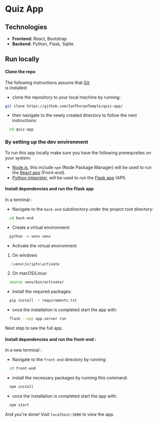 # Quiz App

## Technologies
- **Frontend**: React, Bootstrap
- **Backend**: Python, Flask, Sqlite


## Run locally


#### Clone the repo

The following instructions assume that [Git](https://git-scm.com/downloads)\
is installed:

- clone the repository to your local machine by running:
```bash
git clone https://github.com/IanThorpeTemple/quiz-app/
```
- then navigate to the newly created directory to follow the next instructions:
```bash
  cd quiz-app
```


### By setting up the dev environment
To run this app locally make sure you have the following prerequisites on your system:
- [Node.js](https://nodejs.org/en/download/current), this include `npm` (Node Package Manager) will be used to run the [React app](https://react.dev) (Front-end). 
- [Python intepreter](https://www.python.org/downloads/), will be used to run the [Flask app](https://fastapi.tiangolo.com/) (API). 


#### Install dependencies and run the Flask app
In a terminal :
- Navigate to the `back-end` subdirectory under the project root directory:
```bash
  cd back-end
```
- Create a virtual environment:
```bash
  python -m venv venv
```
- Activate the virtual environment:
1. On windows
```bash
  .\venv\Scripts\activate
```
2. On macOS/Linux:
```bash
  source venv/bin/activate/
```
- Install the required packages:
```bash
  pip install -r requirements.txt
```
- once the installation is completed start the app with:
```bash
  flask --app app.server run
```
Next step to see the full app.


#### Install dependencies and run the front-end :
In a new terminal :
- Navigate to the `front-end` directory by running:
```bash
  cd front-end
```
- install the necessary packages by running this command:
```bash
  npm install
```
- once the installation is completed start the app with:
```bash
  npm start
```
  
And you're done! Visit `localhost:3000` to view the app.

